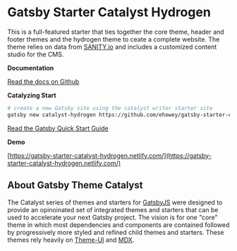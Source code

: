# Gatsby Starter Catalyst Hydrogen

This is a full-featured starter that ties together the core theme, header and footer themes and the hydrogen theme to ceate a complete website. The theme relies on data from [SANITY.io](https://www.sanity.io/) and includes a customized content studio for the CMS.

**Documentation**

[Read the docs on Github](https://github.com/ehowey/gatsby-theme-catalyst)

**Catalyzing Start**

```sh
# create a new Gatsby site using the catalyst writer starter site
gatsby new catalyst-hydrogen https://github.com/ehowey/gatsby-starter-catalyst-hydrogen
```

[Read the Gatsby Quick Start Guide](https://www.gatsbyjs.org/docs/quick-start)

**Demo**

[https://gatsby-starter-catalyst-hydrogen.netlify.com/](https://gatsby-starter-catalyst-hydrogen.netlify.com/)

## About Gatsby Theme Catalyst

The Catalyst series of themes and starters for [GatsbyJS](https://www.gatsbyjs.org/) were designed to provide an opinoinated set of integrated themes and starters that can be used to accelerate your next Gatsby project. The vision is for one "core" theme in which most dependencies and components are contained followed by progressively more styled and refined child themes and starters. These themes rely heavily on [Theme-UI](https://theme-ui.com/) and [MDX](https://mdxjs.com/getting-started/gatsby/).
